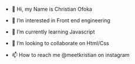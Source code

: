 - 👋 Hi, my Name is Christian Ofoka
 
- 👀 I’m interested in Front end engineering 
- 🌱 I’m currently learning Javascript
- 💞️ I’m looking to collaborate on Html/Css
- 📫 How to reach me @meetkristian on instagram

<!---
Codename-Kris/Codename-Kris is a ✨ special ✨ repository because its `README.md` (this file) appears on your GitHub profile.
You can click the Preview link to take a look at your changes.
--->

